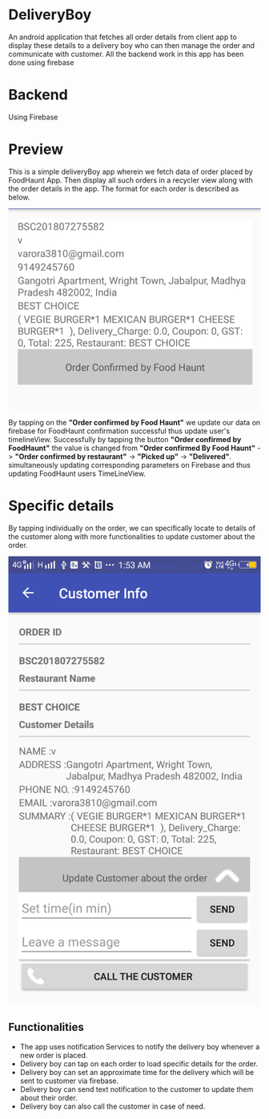 # DeliveryBoy
An android application that fetches all order details from client app to display these details to a delivery boy who can then manage the order and communicate with customer. All the backend work in this app has been done using firebase

# Backend
Using Firebase

# Preview
This is a simple deliveryBoy app wherein we fetch data of order placed by FoodHaunt App. Then display all such orders in a recycler view along with the order details in the app. The format for each order is described as below.

<img src="https://github.com/vanshikaarora/DeliveryBoy/blob/master/app/src/main/res/drawable-v21/readme_a.png">

By tapping on the **"Order confirmed by Food Haunt"** we update our data on firebase for FoodHaunt confirmation successful thus update user's timelineView. Successfully by tapping the button **"Order confirmed by FoodHaunt"** the value is changed from **"Order confirmed By Food Haunt"** -> **"Order confirmed by restaurant"** -> **"Picked up"** -> **"Delivered"**. simultaneously updating corresponding parameters on Firebase and thus updating FoodHaunt users TimeLineView.

# Specific details

By tapping individually on the order, we can specifically locate to details of the customer along with more functionalities to update customer about the order.

<img src="https://github.com/vanshikaarora/DeliveryBoy/blob/master/app/src/main/res/drawable-v21/readme_b.png">

## Functionalities
- The app uses notification Services to notify the delivery boy whenever a new order is placed.
- Delivery boy can tap on each order to load specific details for the order. 
- Delivery boy can set an approximate time for the delivery which will be sent to customer via firebase.
- Delivery boy can send text notification to the customer to update them about their order.
- Delivery boy can also call the customer in case of need.
